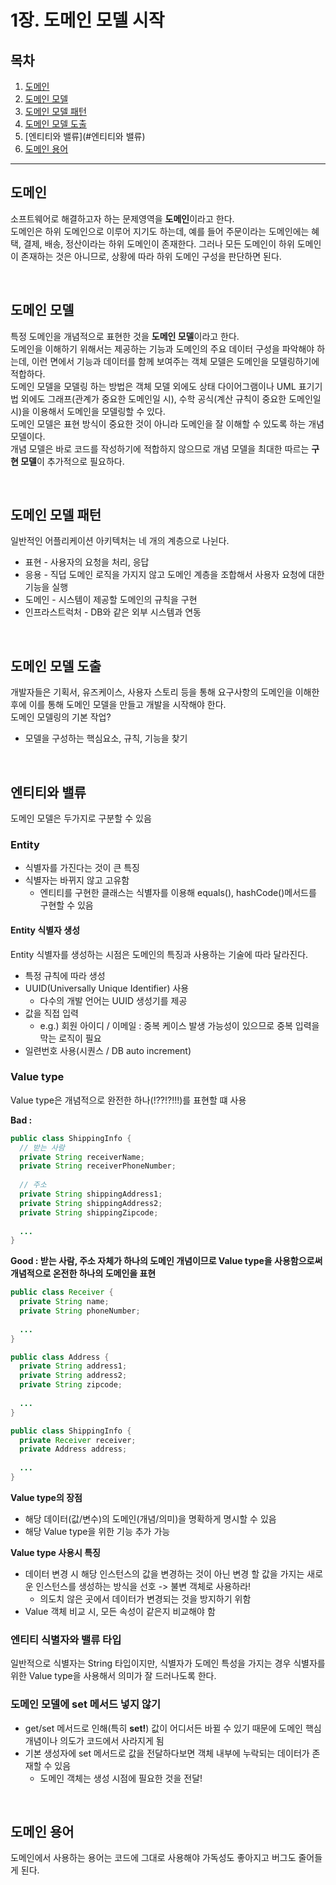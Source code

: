 

# 1장. 도메인 모델 시작

## 목차

1. [도메인](#도메인)
2. [도메인 모델](#도메인-모델)
3. [도메인 모델 패턴](#도메인-모델-패턴)
4. [도메인 모델 도출](#도메인-모델-도출)
5. [엔티티와 밸류](#엔티티와 밸류)
6. [도메인 용어](#도메인-용어)

---

## 도메인

소프트웨어로 해결하고자 하는 문제영역을 **도메인**이라고 한다.  
도메인은 하위 도메인으로 이루어 지기도 하는데, 예를 들어 주문이라는 도메인에는 혜택, 결제, 배송, 정산이라는 하위 도메인이 존재한다. 그러나 모든 도메인이 하위 도메인이 존재하는 것은 아니므로, 상황에 따라 하위 도메인 구성을 판단하면 된다.

<br>

## 도메인 모델

특정 도메인을 개념적으로 표현한 것을 **도메인 모델**이라고 한다.  
도메인을 이해하기 위해서는 제공하는 기능과 도메인의 주요 데이터 구성을 파악해야 하는데, 이런 면에서 기능과 데이터를 함께 보여주는 객체 모델은 도메인을 모델링하기에 적합하다.  
도메인 모델을 모델링 하는 방법은 객체 모델 외에도 상태 다이어그램이나 UML 표기기법 외에도 그래프(관계가 중요한 도메인일 시), 수학 공식(계산 규칙이 중요한 도메인일 시)을 이용해서 도메인을 모델링할 수 있다.  
도메인 모델은 표현 방식이 중요한 것이 아니라 도메인을 잘 이해할 수 있도록 하는 개념 모델이다.  
개념 모델은 바로 코드를 작성하기에 적합하지 않으므로 개념 모델을 최대한 따르는 **구현 모델**이 추가적으로 필요하다.

<br>

## 도메인 모델 패턴

일반적인 어플리케이션 아키텍처는 네 개의 계층으로 나뉜다.

* 표현 - 사용자의 요청을 처리, 응답
* 응용 - 직덥 도메인 로직을 가지지 않고 도메인 계층을 조합해서 사용자 요청에 대한 기능을 실행
* 도메인 - 시스템이 제공할 도메인의 규칙을 구현
* 인프라스트럭처 - DB와 같은 외부 시스템과 연동

<br>

## 도메인 모델 도출

개발자들은 기획서, 유즈케이스, 사용자 스토리 등을 통해 요구사항의 도메인을 이해한 후에 이를 통해 도메인 모델을 만들고 개발을 시작해야 한다.  
도메인 모델링의 기본 작업?

* 모델을 구성하는 핵심요소, 규칙, 기능을 찾기

<br>

## 엔티티와 밸류

도메인 모델은 두가지로 구분할 수 있음  

### Entity

* 식별자를 가진다는 것이 큰 특징
* 식별자는 바뀌지 않고 고유함
  * 엔티티를 구현한 클래스는 식별자를 이용해 equals(), hashCode()메서드를 구현할 수 있음

#### Entity 식별자 생성

Entity 식별자를 생성하는 시점은 도메인의 특징과 사용하는 기술에 따라 달라진다.  

* 특정 규칙에 따라 생성
* UUID(Universally Unique Identifier) 사용
  * 다수의 개발 언어는 UUID 생성기를 제공
* 값을 직접 입력
  * e.g.) 회원 아이디 / 이메일 : 중복 케이스 발생 가능성이 있으므로 중복 입력을 막는 로직이 필요
* 일련번호 사용(시퀀스 / DB auto increment)



### Value type

Value type은 개념적으로 완전한 하나(!??!?!!!)를 표현할 떄 사용

**Bad :**

```java
public class ShippingInfo {
  // 받는 사람
  private String receiverName;
  private String receiverPhoneNumber;
  
  // 주소
  private String shippingAddress1; 
  private String shippingAddress2;
  private String shippingZipcode;
  
  ...
}
```

**Good : 받는 사람, 주소 자체가 하나의 도메인 개념이므로 Value type을 사용함으로써 개념적으로 온전한 하나의 도메인을 표현**  

```java
public class Receiver {
  private String name;
  private String phoneNumber;
  
  ...
}

public class Address {
  private String address1; 
  private String address2;
  private String zipcode;
  
  ...
}

public class ShippingInfo {
  private Receiver receiver;
  private Address address;
  
  ...
}
```

**Value type의 장점**  

* 해당 데이터(값/변수)의 도메인(개념/의미)을 명확하게 명시할 수 있음
* 해당 Value type을 위한 기능 추가 가능

**Value type 사용시 특징**

* 데이터 변경 시 해당 인스턴스의 값을 변경하는 것이 아닌 변경 할 값을 가지는 새로운 인스턴스를 생성하는 방식을 선호 -> 불변 객체로 사용하라!
  * 의도치 않은 곳에서 데이터가 변경되는 것을 방지하기 위함
* Value 객체 비교 시, 모든 속성이 같은지 비교해야 함



### 엔티티 식별자와 밸류 타입

일반적으로 식별자는 String 타입이지만, 식별자가 도메인 특성을 가지는 경우 식별자를 위한 Value type을 사용해서 의미가 잘 드러나도록 한다.  



### 도메인 모델에 set 메서드 넣지 않기

* get/set 메서드로 인해(특히 **set!**) 값이 어디서든 바뀔 수 있기 때문에 도메인 핵심 개념이나 의도가 코드에서 사라지게 됨
* 기본 생성자에 set 메서드로 값을 전달하다보면 객체 내부에 누락되는 데이터가 존재할 수 있음
  * 도메인 객체는 생성 시점에 필요한 것을 전달!

<br>

## 도메인 용어

도메인에서 사용하는 용어는 코드에 그대로 사용해야 가독성도 좋아지고 버그도 줄어들게 된다.  

